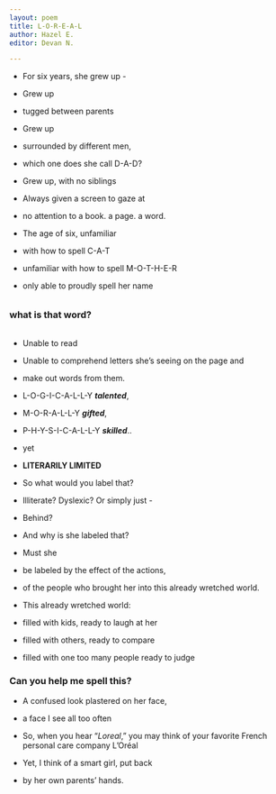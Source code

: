 ```yaml
---
layout: poem
title: L-O-R-E-A-L
author: Hazel E.
editor: Devan N.

---
```

* For six years, she grew up -

* Grew up
* tugged between parents
* Grew up
* surrounded by different men,
* which one does she call D-A-D?
* Grew up, with no siblings
* Always given a screen to gaze at

* no attention to a book. a page. a word.

* The age of six, unfamiliar
* with how to spell C-A-T
* unfamiliar with how to spell M-O-T-H-E-R
* only able to proudly spell her name

###### 

### **what is that word?**

###### 

* Unable to read
* Unable to comprehend letters she’s seeing on the page and

* make out words from them.

* L-O-G-I-C-A-L-L-Y **_talented_**,
* M-O-R-A-L-L-Y **_gifted_**,
* P-H-Y-S-I-C-A-L-L-Y **_skilled_**..

* yet

* **LITERARILY LIMITED**
* So what would you label that?

* Illiterate? Dyslexic? Or simply just -
* Behind?

* And why is she labeled that?
* Must she
* be labeled by the effect of the actions,
* of the people who brought her into this already wretched world.

* This already wretched world:
* filled with kids, ready to laugh at her
* filled with others, ready to compare
* filled with one too many people ready to judge

### **Can you help me spell this?**

* A confused look plastered on her face,
* a face I see all too often

* So, when you hear “_Loreal_,” you may think of your favorite French personal care company L’Oréal
* Yet, I think of a smart girl, put back

* by her own parents’ hands.